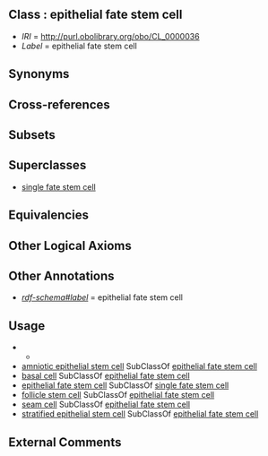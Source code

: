 
## Class : epithelial fate stem cell

 * *IRI* = http://purl.obolibrary.org/obo/CL_0000036
 * *Label* = epithelial fate stem cell

## Synonyms


## Cross-references


## Subsets


## Superclasses

 * [single fate stem cell](../../CL/35/CL_0000035.md)

## Equivalencies


## Other Logical Axioms


## Other Annotations

 * *[rdf-schema#label](../../el/rdf-schema#label.md)* = epithelial fate stem cell

## Usage

 * -
 * [amniotic epithelial stem cell](../../CL/40/CL_0002640.md) SubClassOf [epithelial fate stem cell](../../CL/36/CL_0000036.md)
 * [basal cell](../../CL/46/CL_0000646.md) SubClassOf [epithelial fate stem cell](../../CL/36/CL_0000036.md)
 * [epithelial fate stem cell](../../CL/36/CL_0000036.md) SubClassOf [single fate stem cell](../../CL/35/CL_0000035.md)
 * [follicle stem cell](../../CL/41/CL_0000441.md) SubClassOf [epithelial fate stem cell](../../CL/36/CL_0000036.md)
 * [seam cell](../../CL/19/CL_0000419.md) SubClassOf [epithelial fate stem cell](../../CL/36/CL_0000036.md)
 * [stratified epithelial stem cell](../../CL/57/CL_0000357.md) SubClassOf [epithelial fate stem cell](../../CL/36/CL_0000036.md)

## External Comments


